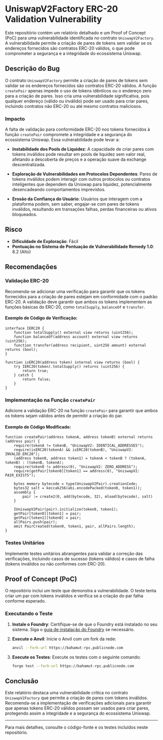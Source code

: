 # UniswapV2Factory ERC-20 Validation Vulnerability

Este repositório contém um relatório detalhado e um Proof of Concept (PoC) para uma vulnerabilidade identificada no contrato `UniswapV2Factory`. A vulnerabilidade permite a criação de pares de tokens sem validar se os endereços fornecidos são contratos ERC-20 válidos, o que pode comprometer a segurança e a integridade do ecossistema Uniswap.

## Descrição do Bug

O contrato `UniswapV2Factory` permite a criação de pares de tokens sem validar se os endereços fornecidos são contratos ERC-20 válidos. A função `createPair` apenas impede o uso de tokens idênticos ou o endereço zero para a criação de pares. Isso cria uma vulnerabilidade significativa, pois qualquer endereço (válido ou inválido) pode ser usado para criar pares, incluindo contratos não ERC-20 ou até mesmo contratos maliciosos.

### Impacto

A falta de validação para conformidade ERC-20 nos tokens fornecidos à função `createPair` compromete a integridade e a segurança do ecossistema Uniswap. Essa vulnerabilidade pode levar a:

- **Instabilidade dos Pools de Liquidez**: A capacidade de criar pares com tokens inválidos pode resultar em pools de liquidez sem valor real, afetando a descoberta de preços e a operação suave da exchange descentralizada.
  
- **Exploração de Vulnerabilidades em Protocolos Dependentes**: Pares de tokens inválidos podem interagir com outros protocolos ou contratos inteligentes que dependem da Uniswap para liquidez, potencialmente desencadeando comportamentos imprevistos.

- **Erosão da Confiança do Usuário**: Usuários que interagem com a plataforma podem, sem saber, engajar-se com pares de tokens inválidos, resultando em transações falhas, perdas financeiras ou ativos bloqueados.

## Risco

- **Dificuldade de Exploração**: Fácil
- **Pontuação no Sistema de Pontuação de Vulnerabilidade Remedy 1.0**: 8.2 (Alto)

## Recomendações

### Validação ERC-20

Recomenda-se adicionar uma verificação para garantir que os tokens fornecidos para a criação de pares estejam em conformidade com o padrão ERC-20. A validação deve garantir que ambos os tokens implementem as funções básicas do ERC-20, como `totalSupply`, `balanceOf` e `transfer`.

#### Exemplo de Código de Verificação:

```solidity
interface IERC20 {
    function totalSupply() external view returns (uint256);
    function balanceOf(address account) external view returns (uint256);
    function transfer(address recipient, uint256 amount) external returns (bool);
}

function isERC20(address token) internal view returns (bool) {
    try IERC20(token).totalSupply() returns (uint256) {
        return true;
    } catch {
        return false;
    }
}
```

### Implementação na Função `createPair`

Adicione a validação ERC-20 na função `createPair` para garantir que ambos os tokens sejam válidos antes de permitir a criação do par.

#### Exemplo de Código Modificado:

```solidity
function createPair(address tokenA, address tokenB) external returns (address pair) {
    require(tokenA != tokenB, "UniswapV2: IDENTICAL_ADDRESSES");
    require(isERC20(tokenA) && isERC20(tokenB), "UniswapV2: INVALID_ERC20");
    (address token0, address token1) = tokenA < tokenB ? (tokenA, tokenB) : (tokenB, tokenA);
    require(token0 != address(0), "UniswapV2: ZERO_ADDRESS");
    require(getPair[token0][token1] == address(0), "UniswapV2: PAIR_EXISTS");

    bytes memory bytecode = type(UniswapV2Pair).creationCode;
    bytes32 salt = keccak256(abi.encodePacked(token0, token1));
    assembly {
        pair := create2(0, add(bytecode, 32), mload(bytecode), salt)
    }

    IUniswapV2Pair(pair).initialize(token0, token1);
    getPair[token0][token1] = pair;
    getPair[token1][token0] = pair;
    allPairs.push(pair);
    emit PairCreated(token0, token1, pair, allPairs.length);
}
```

### Testes Unitários

Implemente testes unitários abrangentes para validar a correção das verificações, incluindo casos de sucesso (tokens válidos) e casos de falha (tokens inválidos ou não conformes com ERC-20).

## Proof of Concept (PoC)

O repositório inclui um teste que demonstra a vulnerabilidade. O teste tenta criar um par com tokens inválidos e verifica se a criação do par falha conforme esperado.

### Executando o Teste

1. **Instale o Foundry**:
   Certifique-se de que o Foundry está instalado no seu sistema. Siga o [guia de instalação do Foundry](https://book.getfoundry.sh/getting-started/installation.html) se necessário.

2. **Execute o Anvil**:
   Inicie o Anvil com um fork da rede:
   ```bash
   anvil --fork-url https://bahamut-rpc.publicnode.com
   ```

3. **Execute os Testes**:
   Execute os testes com o seguinte comando:
   ```bash
   forge test --fork-url https://bahamut-rpc.publicnode.com
   ```

## Conclusão

Este relatório destaca uma vulnerabilidade crítica no contrato `UniswapV2Factory` que permite a criação de pares com tokens inválidos. Recomenda-se a implementação de verificações adicionais para garantir que apenas tokens ERC-20 válidos possam ser usados para criar pares, protegendo assim a integridade e a segurança do ecossistema Uniswap.

---

Para mais detalhes, consulte o código-fonte e os testes incluídos neste repositório.
